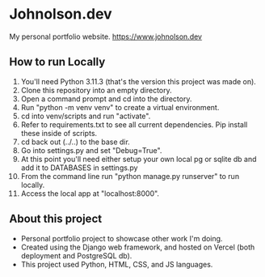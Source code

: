 # Johnolson.dev
My personal portfolio website.
https://www.johnolson.dev

## How to run Locally
1. You'll need Python 3.11.3 (that's the version this project was made on).
2. Clone this repository into an empty directory.
3. Open a command prompt and cd into the directory.
4. Run "python -m venv venv" to create a virtual environment.
5. cd into venv/scripts and run "activate".
6. Refer to requirements.txt to see all current dependencies.  Pip install these inside of scripts.
7. cd back out (../..) to the base dir.
8. Go into settings.py and set "Debug=True".
9. At this point you'll need either setup your own local pg or sqlite db and add it to DATABASES in settings.py
10. From the command line run "python manage.py runserver" to run locally.
11. Access the local app at "localhost:8000".

## About this project
* Personal portfolio project to showcase other work I'm doing.
* Created using the Django web framework, and hosted on Vercel (both deployment and PostgreSQL db).
* This project used Python, HTML, CSS, and JS languages.
